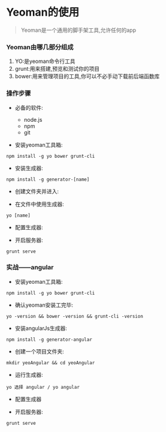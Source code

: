 # Yeoman的使用

> Yeoman是一个通用的脚手架工具,允许任何的app

### Yeoman由哪几部分组成

1. YO:是yeoman命令行工具
1. grunt:用来搭建,预览和测试你的项目
1. bower:用来管理项目的工具,你可以不必手动下载前后端函数库

### 操作步骤

* 必备的软件:
    * node.js
    * npm
    * git

* 安装yeoman工具箱:
```
npm install -g yo bower grunt-cli
```

* 安装生成器:
```
npm install -g generator-[name]
```

* 创建文件夹并进入:

* 在文件中使用生成器:
```
yo [name]
```

* 配置生成器:

* 开启服务器:
```
grunt serve
```

### 实战——angular

* 安装yeoman工具箱:
```
npm install -g yo bower grunt-cli
```

* 确认yeoman安装工完毕:
```
yo -version && bower -version && grunt-cli -version
```

* 安装angularJs生成器:
```
npm install -g generator-angular
```

* 创建一个项目文件夹:
```
mkdir yeoAngular && cd yeoAngular
```

* 运行生成器:
```
yo 选择 angular / yo angular
```

* 配置生成器

* 开启服务器:
```
grunt serve
```